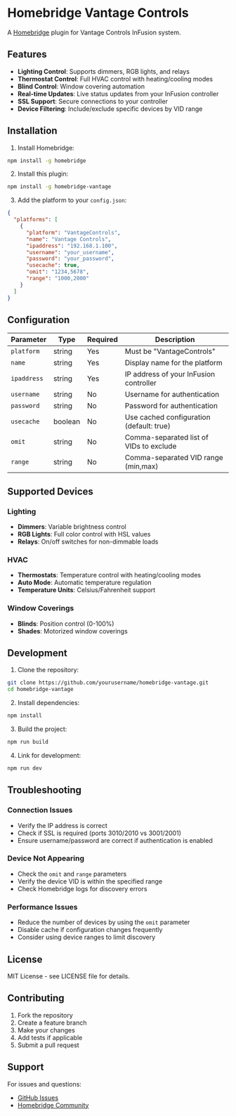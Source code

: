 # Homebridge Vantage Controls

A [Homebridge](https://homebridge.io/) plugin for Vantage Controls InFusion system.

## Features

- **Lighting Control**: Supports dimmers, RGB lights, and relays
- **Thermostat Control**: Full HVAC control with heating/cooling modes
- **Blind Control**: Window covering automation
- **Real-time Updates**: Live status updates from your InFusion controller
- **SSL Support**: Secure connections to your controller
- **Device Filtering**: Include/exclude specific devices by VID range

## Installation

1. Install Homebridge:
```bash
npm install -g homebridge
```

2. Install this plugin:
```bash
npm install -g homebridge-vantage
```

3. Add the platform to your `config.json`:
```json
{
  "platforms": [
    {
      "platform": "VantageControls",
      "name": "Vantage Controls",
      "ipaddress": "192.168.1.100",
      "username": "your_username",
      "password": "your_password",
      "usecache": true,
      "omit": "1234,5678",
      "range": "1000,2000"
    }
  ]
}
```

## Configuration

| Parameter | Type | Required | Description |
|-----------|------|----------|-------------|
| `platform` | string | Yes | Must be "VantageControls" |
| `name` | string | Yes | Display name for the platform |
| `ipaddress` | string | Yes | IP address of your InFusion controller |
| `username` | string | No | Username for authentication |
| `password` | string | No | Password for authentication |
| `usecache` | boolean | No | Use cached configuration (default: true) |
| `omit` | string | No | Comma-separated list of VIDs to exclude |
| `range` | string | No | Comma-separated VID range (min,max) |

## Supported Devices

### Lighting
- **Dimmers**: Variable brightness control
- **RGB Lights**: Full color control with HSL values
- **Relays**: On/off switches for non-dimmable loads

### HVAC
- **Thermostats**: Temperature control with heating/cooling modes
- **Auto Mode**: Automatic temperature regulation
- **Temperature Units**: Celsius/Fahrenheit support

### Window Coverings
- **Blinds**: Position control (0-100%)
- **Shades**: Motorized window coverings

## Development

1. Clone the repository:
```bash
git clone https://github.com/yourusername/homebridge-vantage.git
cd homebridge-vantage
```

2. Install dependencies:
```bash
npm install
```

3. Build the project:
```bash
npm run build
```

4. Link for development:
```bash
npm run dev
```

## Troubleshooting

### Connection Issues
- Verify the IP address is correct
- Check if SSL is required (ports 3010/2010 vs 3001/2001)
- Ensure username/password are correct if authentication is enabled

### Device Not Appearing
- Check the `omit` and `range` parameters
- Verify the device VID is within the specified range
- Check Homebridge logs for discovery errors

### Performance Issues
- Reduce the number of devices by using the `omit` parameter
- Disable cache if configuration changes frequently
- Consider using device ranges to limit discovery

## License

MIT License - see LICENSE file for details.

## Contributing

1. Fork the repository
2. Create a feature branch
3. Make your changes
4. Add tests if applicable
5. Submit a pull request

## Support

For issues and questions:
- [GitHub Issues](https://github.com/yourusername/homebridge-vantage/issues)
- [Homebridge Community](https://github.com/homebridge/homebridge) 